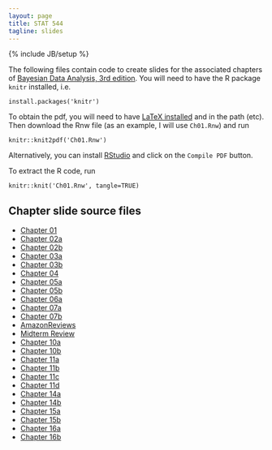 ```yaml
---
layout: page
title: STAT 544
tagline: slides
---
```

{% include JB/setup %}

The following files contain code to create slides for the associated chapters of [Bayesian Data Analysis, 3rd edition](../textbook.html). You will need to have the R package `knitr` installed, i.e. 

    install.packages('knitr')

To obtain the pdf, you will need to have [LaTeX installed](http://en.wikibooks.org/wiki/LaTeX/Installation) and in the path (etc). Then download the Rnw file (as an example, I will use `Ch01.Rnw`) and run

    knitr::knit2pdf('Ch01.Rnw')

Alternatively, you can install [RStudio](http://www.rstudio.com/) and click on the `Compile PDF` button.

To extract the R code, run 

    knitr::knit('Ch01.Rnw', tangle=TRUE)

## Chapter slide source files

- [Chapter 01](Ch01/Ch01.Rnw)
- [Chapter 02a](Ch02/Ch02a.Rnw)
- [Chapter 02b](Ch02/Ch02b.Rnw)
- [Chapter 03a](Ch03/Ch03a.Rnw)
- [Chapter 03b](Ch03/Ch03b.Rnw)
- [Chapter 04](Ch04/Ch04.Rnw)
- [Chapter 05a](Ch05/Ch05a.Rnw)
- [Chapter 05b](Ch05/Ch05b.Rnw)
- [Chapter 06a](Ch06/Ch06a.Rnw)
- [Chapter 07a](Ch07/Ch07a.Rnw)
- [Chapter 07b](Ch07/Ch07b.Rnw)
- [AmazonReviews](AmazonReviews/AmazonReviews.Rnw)
- [Midterm Review](MidtermReview/midterm_review.Rnw)
- [Chapter 10a](Ch10/Ch10a.Rnw)
- [Chapter 10b](Ch10/Ch10b.Rnw)
- [Chapter 11a](Ch11/Ch11a.Rnw)
- [Chapter 11b](Ch11/Ch11b.Rnw)
- [Chapter 11c](Ch11/Ch11c.Rnw)
- [Chapter 11d](Ch11/Ch11d.Rnw)
- [Chapter 14a](Ch14/Ch14a.Rnw)
- [Chapter 14b](Ch14/Ch14b.Rnw)
- [Chapter 15a](Ch15/Ch15a.Rnw)
- [Chapter 15b](Ch15/Ch15b.Rnw)
- [Chapter 16a](Ch16/Ch16a.Rnw)
- [Chapter 16b](Ch16/Ch16b.Rnw)

